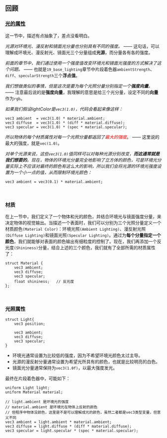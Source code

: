 ## 回顾

### [光的属性](https://learnopengl-cn.github.io/02%20Lighting/03%20Materials/#_3)

这一节中，描述有点抽象了，差点没看明白。

_光源对环境光、漫反射和镜面光分量也分别具有不同的强度。_ —— 这句话，可以理解成环境光、漫反射光、镜面光三个分量组成**光源**，而分量各有各的强度。

_前面的章节中，我们通过使用一个强度值改变环境光和镜面光强度的方式解决了这个问题。_ —— 也就是`19_base_lighting`章节中片段着色器`ambientStrength`、`diff`、`specularStrength`三个**浮点值**。

_我们想做类似的事情，但是这次是要为每个光照分量分别指定一个**强度向量**。_ —— 注意最后说的是**强度向量**，我理解的意思是给三个光分量，设定不同的**向量**作为`rgb`。

_如果我们假设lightColor是`vec3(1.0)`，代码会看起来像这样：_

```
vec3 ambient  = vec3(1.0) * material.ambient;
vec3 diffuse  = vec3(1.0) * (diff * material.diffuse);
vec3 specular = vec3(1.0) * (spec * material.specular);
```

_所以物体的每个材质属性对每一个光照分量都返回了<span style="color: red;">最大的强度</span>_。 —— 这里说的最大的强度，就是`vec(1.0)`。

_对单个光源来说，这些`vec3(1.0)`值同样可以对每种光源分别改变，**而这通常就是我们想要的**。现在，物体的环境光分量完全地影响了立方体的颜色，可是环境光分量实际上不应该对最终的颜色有这么大的影响，所以我们会将光源的环境光强度设置为一个小一点的值，从而限制环境光颜色：_

`vec3 ambient = vec3(0.1) * material.ambient;`

<br>

### 材质
在上一节中，我们定义了一个物体和光的颜色，并结合环境光与镜面强度分量，来决定物体的视觉输出。当描述一个表面时，我们可以分别为三个光照分量定义一个材质颜色`(Material Color)`：环境光照`(Ambient Lighting)`、漫反射光照`(Diffuse Lighting)`和镜面光照`(Specular Lighting)`。通过为**每个分量指定一个颜色**，我们就能够对表面的颜色输出有细粒度的控制了。现在，我们再添加一个反光度`(Shininess)`分量，结合上述的三个颜色，我们就有了全部所需的材质属性了：
```
struct Material {
    vec3 ambient;
    vec3 diffuse;
    vec3 specular;
    float shininess;   // 反光度
}; 
```

<br>

### 光照属性

```
struct Light{
    vec3 position;

    vec3 ambient;
    vec3 diffuse;
    vec3 specular;
}
```

-   环境光通常设置为比较低的强度，因为不希望环境光颜色太过主导。
-   光源的漫反射分量通常设置为希望光所具有的颜色，也就是比较明亮的白色。
-   镜面光分量通常保持为`vec3(1.0f)`，以最大强度发光。


最终在片段着色器中，可能如下：
```
uniform Light light;
uniform Material material;

// light.ambient 是环境光的强度
// material.ambient 是环境光在物体上反射的颜色
// 但程序中物体没颜色，这里是不是可以理解成光的颜色，虽然二者都是vec3类型变量，但意义不同
vec3 ambient = light.ambient * material.ambient;
vec3 diffuse = light.diffuse * (diff * material.diffuse);
vec3 specular = light.specular * (spec * material.specular);
```